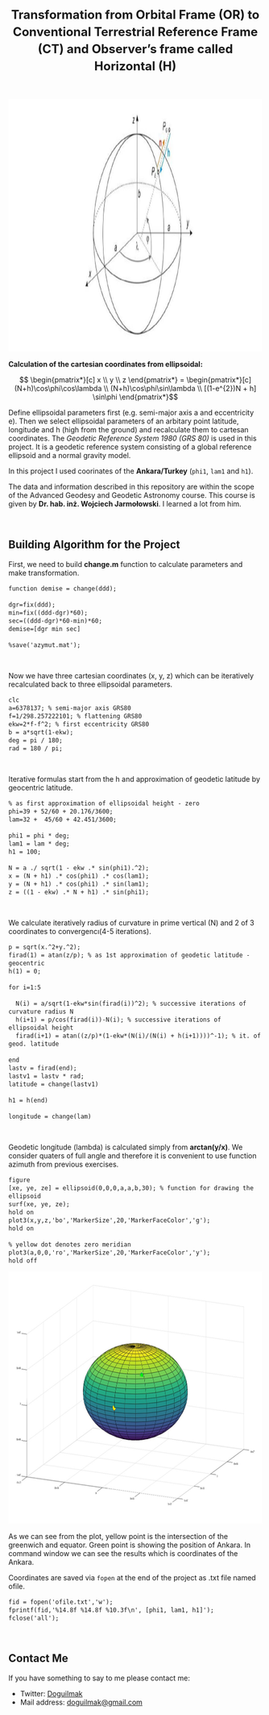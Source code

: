 **<h1 align=center><font size = 5>Transformation from Orbital Frame (OR) to Conventional Terrestrial Reference Frame (CT) and Observer’s frame called Horizontal (H)</font></h1>**

<br>

<p align="center">
    <img height="500" src="images/cartesian.png"> 
</p>

<b>Calculation of the cartesian coordinates from ellipsoidal:</b>

$$
\begin{pmatrix*}[c]
  x \\
  y \\
  z
\end{pmatrix*}
 = \begin{pmatrix*}[c]
  (N+h)\cos\phi\cos\lambda \\
  (N+h)\cos\phi\sin\lambda \\
  [(1-e^{2})N + h] \sin\phi
\end{pmatrix*}$$

Define ellipsoidal parameters first (e.g. semi-major axis a and eccentricity e). Then we select ellipsoidal parameters of an arbitary point latitude, longitude and h (high from the ground) and recalculate them to cartesan coordinates. The <i>Geodetic Reference System 1980 (GRS 80)</i> is used in this project. It is a geodetic reference system consisting of a global reference ellipsoid and a normal gravity model.

In this project I used coorinates of the **Ankara/Turkey** (<code>phi1</code>, <code>lam1</code> and <code>h1</code>).

The data and information described in this repository are within the scope of the Advanced Geodesy and Geodetic Astronomy course. This course is given by **Dr. hab. inż. Wojciech Jarmołowski**. I learned a lot from him.

<br>

## Building Algorithm for the Project

First, we need to build **change.m** function to calculate parameters and make transformation.

    function demise = change(ddd);
    
    dgr=fix(ddd);
    min=fix((ddd-dgr)*60);
    sec=((ddd-dgr)*60-min)*60;
    demise=[dgr min sec]
    
    %save('azymut.mat');

<br>

 Now we have three cartesian coordinates (x, y, z) which can be iteratively recalculated back to three ellipsoidal parameters.

    clc
	a=6378137; % semi-major axis GRS80
	f=1/298.257222101; % flattening GRS80
	ekw=2*f-f^2; % first eccentricity GRS80
	b = a*sqrt(1-ekw);
	deg = pi / 180;
	rad = 180 / pi;

<br>
	
Iterative formulas start from the h and approximation of geodetic latitude by geocentric latitude.

	% as first approximation of ellipsoidal height - zero
	phi=39 + 52/60 + 20.176/3600;
	lam=32 +  45/60 + 42.451/3600;

	phi1 = phi * deg;
	lam1 = lam * deg;
	h1 = 100;

	N = a ./ sqrt(1 - ekw .* sin(phi1).^2);
	x = (N + h1) .* cos(phi1) .* cos(lam1);
	y = (N + h1) .* cos(phi1) .* sin(lam1);
	z = ((1 - ekw) .* N + h1) .* sin(phi1);

<br>

We calculate iteratively radius of curvature in prime vertical (N) and 2 of 3 coordinates to convergencı(4-5 iterations).

    p = sqrt(x.^2+y.^2);
    firad(1) = atan(z/p); % as 1st approximation of geodetic latitude - geocentric
    h(1) = 0;

    for i=1:5
      
      N(i) = a/sqrt(1-ekw*sin(firad(i))^2); % successive iterations of curvature radius N
      h(i+1) = p/cos(firad(i))-N(i); % successive iterations of ellipsoidal height
      firad(i+1) = atan((z/p)*(1-ekw*(N(i)/(N(i) + h(i+1))))^-1); % it. of geod. latitude
      
    end
    lastv = firad(end);
    lastv1 = lastv * rad;
    latitude = change(lastv1)
    
    h1 = h(end)
    
    longitude = change(lam)

<br>

Geodetic longitude (lambda) is calculated simply from **arctan(y/x)**. We consider quaters of full angle and therefore it is convenient to use function azimuth from previous exercises.

    figure
    [xe, ye, ze] = ellipsoid(0,0,0,a,a,b,30); % function for drawing the ellipsoid
    surf(xe, ye, ze);
    hold on
    plot3(x,y,z,'bo','MarkerSize',20,'MarkerFaceColor','g');
    hold on
    
    % yellow dot denotes zero meridian
    plot3(a,0,0,'ro','MarkerSize',20,'MarkerFaceColor','y');
    hold off

<p align="center">
    <img height="500" src="images/ex_8.jpg"> 
</p>

As we can see from the plot, yellow point is the intersection of the greenwich and equator. Green point is showing the position of Ankara.
In command window we can see the results which is coordinates of the Ankara.

Coordinates are saved via <code>fopen</code> at the end of the project as .txt file named ofile.

    fid = fopen('ofile.txt','w');
    fprintf(fid,'%14.8f %14.8f %10.3f\n', [phi1, lam1, h1]');
    fclose('all');

<br>

## Contact Me

If you have something to say to me please contact me: 

 - Twitter: [Doguilmak](https://twitter.com/Doguilmak)  
 - Mail address: doguilmak@gmail.com
